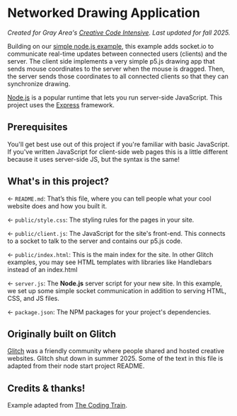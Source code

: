 # Networked Drawing Application

_Created for Gray Area's [Creative Code Intensive](https://grayarea.org/creative-code-intensive). Last updated for fall 2025._

Building on our [simple node.js example](https://github.com/kjhollen/cci-node-express), this example adds socket.io to communicate real-time updates between connected users (clients) and the server.
The client side implements a very simple p5.js drawing app that sends mouse coordinates to the server when the mouse is dragged.
Then, the server sends those coordinates to all connected clients so that they can synchronize drawing.

[Node.js](https://nodejs.org/en/about/) is a popular runtime that lets you run server-side JavaScript.
This project uses the [Express](https://expressjs.com/) framework.

## Prerequisites

You'll get best use out of this project if you're familiar with basic JavaScript.
If you've written JavaScript for client-side web pages this is a little different because it uses server-side JS, but the syntax is the same!

## What's in this project?

← `README.md`: That’s this file, where you can tell people what your cool website does and how you built it.

← `public/style.css`: The styling rules for the pages in your site.

← `public/client.js`: The JavaScript for the site's front-end. This connects to a socket to talk to the server and contains our p5.js code.

← `public/index.html`: This is the main index for the site. In other Glitch examples, you may see HTML templates with libraries like Handlebars instead of an index.html

← `server.js`: The **Node.js** server script for your new site. In this example, we set up some simple socket communication in addition to serving HTML, CSS, and JS files.

← `package.json`: The NPM packages for your project's dependencies.

## Originally built on Glitch

[Glitch](https://glitch.com) was a friendly community where people shared and hosted creative websites. Glitch shut down in summer 2025.
Some of the text in this file is adapted from their node start project README.

## Credits & thanks!

Example adapted from [The Coding Train](https://thecodingtrain.com/tracks/web-sockets-and-p5js).
